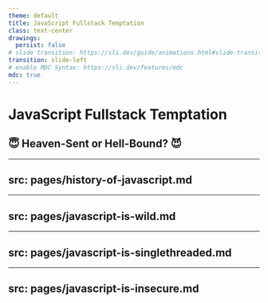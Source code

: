 ```yaml
---
theme: default
title: JavaScript Fullstack Temptation
class: text-center
drawings:
  persist: false
# slide transition: https://sli.dev/guide/animations.html#slide-transitions
transition: slide-left
# enable MDC Syntax: https://sli.dev/features/mdc
mdc: true
---
```


# JavaScript Fullstack Temptation

## 😇 Heaven-Sent or Hell-Bound? 😈

<!--
INTRO
-->

---
src: pages/history-of-javascript.md
---

---
src: pages/javascript-is-wild.md
---

---
src: pages/javascript-is-singlethreaded.md
---

---
src: pages/javascript-is-insecure.md
---
